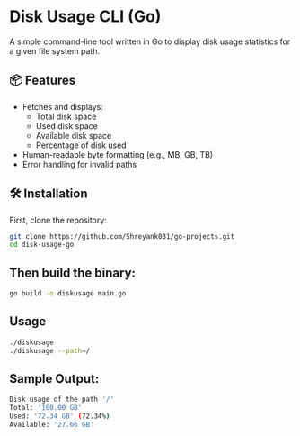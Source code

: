 # Disk Usage CLI (Go)

A simple command-line tool written in Go to display disk usage statistics for a given file system path.

## 📦 Features

- Fetches and displays:
  - Total disk space
  - Used disk space
  - Available disk space
  - Percentage of disk used
- Human-readable byte formatting (e.g., MB, GB, TB)
- Error handling for invalid paths

## 🛠️ Installation

First, clone the repository:

```bash
git clone https://github.com/Shreyank031/go-projects.git
cd disk-usage-go
```
## Then build the binary:
```bash
go build -o diskusage main.go
```

## Usage
```bash
./diskusage
./diskusage --path=/
```

## Sample Output:

```bash
Disk usage of the path '/'
Total: '100.00 GB'
Used: '72.34 GB' (72.34%)
Available: '27.66 GB'
```
